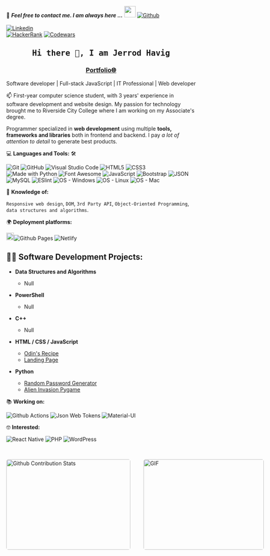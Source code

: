 📝 ***Feel free to contact me. I am always here ...*** <img src="https://media.giphy.com/media/WUlplcMpOCEmTGBtBW/giphy.gif" width="30">  [![Github](https://img.shields.io/github/followers/JerrodxHavig?label=Follow%20Me&style=social)](https://github.com/JerrodxHavig)
<br>
<br>
[![Linkedin](https://img.shields.io/badge/LinkedIn-Jerrod%20Havig-blue?logo=Linkedin&logoColor=blue&labelColor=black)](https://www.linkedin.com/in/jerrodxhavig/)
<br>
[![HackerRank](https://img.shields.io/badge/HackerRank-Jerrod_Havig-brightgreen?logo=HackerRank&logoColor=Green&labelColor=black)](https://www.hackerrank.com/JerrodxHavig)
[![Codewars](https://img.shields.io/badge/Codewars-Jerrod%20Havig-maroon?logo=codewars&logoColor=maroon&labelColor=black)](https://www.codewars.com/users/Ahmad-Sawalqeh)

<h2 align='center'><samp><strong>Hi there 👋, I am Jerrod Havig</strong></samp></h2>
<h3 align='center'><strong><a href="#" target="_blank">Portfolio🌐</a></strong></h3>
<p align='center'>Software developer | Full-stack JavaScript | IT Professional | Web developer</p>

<p align='left'> 📫 First-year computer science student, with 3 years' experience in software development and website design. My passion for technology brought me to Riverside City College where I am working on my Associate's degree.</p>

Programmer specialized in **web development** using multiple **tools, frameworks and libraries** both in frontend and backend. I pay *a lot of attention to detail* to generate best products.

💻 **Languages and Tools:** 🛠️<br>

![Git](https://img.shields.io/badge/-Git-000000?style=flat&logo=git&logoColor=F05032&labelColor=ffffff)
![GitHub](https://img.shields.io/badge/-GitHub-000000?style=flat&logo=github&logoColor=000000&labelColor=ffffff)
![Visual Studio Code](https://img.shields.io/badge/-VSCode-000000?style=flat&logo=visual-studio-code&labelColor=007ACC)
![HTML5](https://img.shields.io/badge/-HTML5-000000?style=flat&logo=html5&logoColor=ffffff&labelColor=E34F26)
![CSS3](https://img.shields.io/badge/-CSS3-000000?style=flat&logo=css3&logoColor=ffffff&labelColor=1572B6) 
![Made with Python](https://img.shields.io/badge/Python-000000?flat&logo=python&logoColor=blue)
![Font Awesome](https://img.shields.io/badge/-font%20awesome-000000?style=flat&logo=font-awesome&logoColor=339AF0&labelColor=ffffff)
![JavaScript](https://img.shields.io/badge/-JavaScript-000000?style=flat&logo=javascript)
![Bootstrap](https://img.shields.io/badge/-Bootstrap-000000?style=flat&logo=bootstrap&logoColor=ffffff&labelColor=563D7C)
![JSON](https://img.shields.io/badge/-JSON-000000?style=flat&logo=JSON&logoColor=000000&labelColor=ffffff)
![MySQL](https://img.shields.io/badge/-MySQL-000000?style=flat&logo=mysql&labelColor=ffffff)
![ESlint](https://img.shields.io/badge/-ESlint-000000?style=flat&logo=ESlint&labelColor=4B32C3)
![OS - Windows](https://img.shields.io/badge/-Windows-000000?style=flat&logo=windows&logoColor=ffffff&labelColor=0078D6)
![OS - Linux](https://img.shields.io/badge/-Linux-000000?style=flat&logo=linux&logoColor=ffffff&labelColor=0078D6)
![OS - Mac](https://img.shields.io/badge/-Mac_OS-000000?style=flat&logo=apple&logoColor=ffffff&labelColor=0078D6)

🧐 **Knowledge of:**<br>

`Responsive web design`, `DOM`, `3rd Party API`, `Object-Oriented Programming`, `data structures and algorithms`.

🌍 **Deployment platforms:**<br>

<img alt="Github Pages" width="20px" height="20px" src="https://techcrunch.com/wp-content/uploads/2010/07/github-logo.png" />![Github Pages](https://img.shields.io/badge/-Github%20Pages-000000?style=flat&logo=github-pages) ![Netlify](https://img.shields.io/badge/-Netlify-000000?style=flat&logo=netlify&labelColor=000000)

## 👨‍💻 Software Development Projects:
  
- <b>Data Structures and Algorithms</b>
  - Null

- <b>PowerShell</b>
  - Null

- <b>C++</b>
  - Null
    
- <b>HTML / CSS / JavaScript</b>
  - [Odin's Recipe](https://github.com/JerrodxHavig/odin-recipes)
  - [Landing Page](https://github.com/JerrodxHavig/landingPage)
  
- <b>Python</b>
  - [Random Password Generator](https://github.com/JerrodxHavig/password_generator)
  - [Alien Invasion Pygame](https://github.com/JerrodxHavig/alien_invasion)
  
📚 **Working on:** <br>

![Github Actions](https://img.shields.io/badge/-Github%20Actions-000000?style=flat&logo=github-actions&logoColor=2088FF&labelColor=ffffff)
![Json Web Tokens](https://img.shields.io/badge/-Json%20Web%20Tokens-000000?style=flat&logo=json-web-tokens&logoColor=ffffff&labelColor=000000)
![Material-UI](https://img.shields.io/badge/-Material%20UI-000000?style=flat&logo=Material%20UI&logoColor=ffffff&labelColor=0081CB)

🤓 **Interested:** <br>

![React Native](https://img.shields.io/badge/-React%20Native-000000?style=flat&logo=react&labelColor=000000)
![PHP](https://img.shields.io/badge/-PHP-000000?style=flat&logo=PHP&logoColor=5466b8&labelColor=ffffff)
![WordPress](https://img.shields.io/badge/-WordPress-000000?style=flat&logo=wordpress&labelColor=21759B)

</br>
<p style="display: flex; justify-contect: space-between;">
<img style="border-radius: 5px; margin-bottom: 5px" alt="Github Contribution Stats" width="330px" height="240px" src="https://github-contribution-stats.vercel.app/api/?username=JerrodxHavig" />
<img style="border-radius: 5px; margin: 0 0 5px 35px;" alt="GIF" width="320px" height="240px" src="https://miro.medium.com/max/875/1*Urc28sbnORGOW5oyohQ06g.gif" />
</p>
